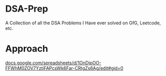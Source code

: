 # DSA-Prep
A Collection of all the DSA Problems I Have ever solved on GfG, Leetcode, etc.

# Approach
<a href="docs.google.com/spreadsheets/d/1OnDjpOO-FFWhM0ZOV7YztiFAPcsWk6Far-CRtgZs6Ag/edit#gid=0">docs.google.com/spreadsheets/d/1OnDjpOO-FFWhM0ZOV7YztiFAPcsWk6Far-CRtgZs6Ag/edit#gid=0</a>

